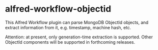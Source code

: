 # alfred-workflow-objectid

This Alfred Workflow plugin can parse MongoDB ObjectId objects, and extract information from it, e.g. timestamp, machine hash, etc. 

Attention: at present, only generation-time extraction is supported. Other ObjectId components will be supported in forthcoming releases.
